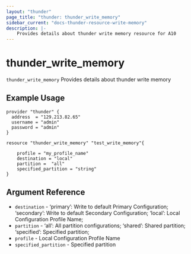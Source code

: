 ```yaml
---
layout: "thunder"
page_title: "thunder: thunder_write_memory"
sidebar_current: "docs-thunder-resource-write-memory"
description: |-
	Provides details about thunder write memory resource for A10
---
```


# thunder\_write\_memory

`thunder_write_memory` Provides details about thunder write memory
## Example Usage


```hcl
provider "thunder" {
  address  = "129.213.82.65"
  username = "admin"
  password = "admin"
}

resource "thunder_write_memory" "test_write_memory"{
    
    profile = "my_profile_name"
    destination = "local"
    partition =  "all"
    specified_partition = "string"
}
```

## Argument Reference

* `destination` - ‘primary’: Write to default Primary Configuration; ‘secondary’: Write to default Secondary Configuration; ‘local’: Local Configuration Profile Name;
* `partition` - ‘all’: All partition configurations; ‘shared’: Shared partition; ‘specified’: Specified partition;
* `profile` - Local Configuration Profile Name
* `specified_partition` - Specified partition

